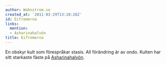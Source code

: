 ```yaml
---
author: Wahnstrom.se
created_at: '2011-03-29T13:10:26Z'
id: Eifremerna
links:
  mention:
  - Asharinahalvön
title: Eifremerna
---
```


En obskyr kult som förespråkar stasis. All förändring är av ondo. Kulten har sitt starkaste fäste på
[Asharinahalvön].

  [Asharinahalvön]: Asharinahalvön